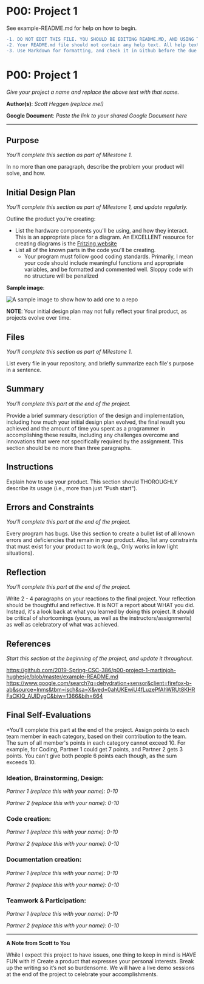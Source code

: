 # P00: Project 1

See example-README.md for help on how to begin.

```diff
-1. DO NOT EDIT THIS FILE. YOU SHOULD BE EDITING README.MD, AND USING THIS AS A REFERENCE ONLY!
-2. Your README.md file should not contain any help text. All help text is in italics.
-3. Use Markdown for formatting, and check it in Github before the due date for issues. 
```

# P00: Project 1
*Give your project a name and replace the above text with that name.*

**Author(s)**: *Scott Heggen (replace me!)*

**Google Document**: *Paste the link to your shared Google Document here*

---
## Purpose
*You'll complete this section as part of Milestone 1.*

In no more than one paragraph, describe the problem your product will solve, and how.

## Initial Design Plan
*You'll complete this section as part of Milestone 1, and update regularly.*

Outline the product you're creating:
- List the hardware components you'll be using, and how they interact. 
  This is an appropriate place for a diagram. An EXCELLENT resource 
  for creating diagrams is the [Fritzing website](http://fritzing.org/home/ "Fritzing website")
- List all of the known parts in the code you'll be creating.
  - Your program must follow good coding standards. 
  Primarily, I mean your code should include meaningful functions 
  and appropriate variables, and be formatted and commented well. 
  Sloppy code with no structure will be penalized 


**Sample image**:

![A sample image to show how to add one to a repo](images/example.png "A sample image. This is the text that appears.")

**NOTE**: Your initial design plan may not fully reflect your final product,
as projects evolve over time.

## Files
*You'll complete this section as part of Milestone 1.*

List every file in your repository, and briefly summarize each file's purpose in a sentence.

## Summary
*You'll complete this part at the end of the project.*

Provide a brief summary description of the design and implementation,
including how much your initial design plan evolved, the final result
you achieved and the amount of time you spent as a programmer in
accomplishing these results, including any challenges overcome and
innovations that were not specifically required by the assignment.
This section should be no more than three paragraphs.

## Instructions
Explain how to use your product. 
This section should THOROUGHLY describe its usage (i.e., more than just "Push start").

## Errors and Constraints
*You'll complete this part at the end of the project.*

Every program has bugs. Use this section to create a bullet list of
all known errors and deficiencies that remain in your product. 
Also, list any constraints that must exist for your product to work 
(e.g., Only works in low light situations).

## Reflection
*You'll complete this part at the end of the project.*

Write 2 - 4 paragraphs on your reactions to the final project. 
Your reflection should be thoughtful and reflective. 
It is NOT a report about WHAT you did. 
Instead, it's a look back at what you learned by doing this project.
It should be critical of shortcomings (yours, as well as the instructors/assignments) 
as well as celebratory of what was achieved.

## References
*Start this section at the beginning of the project, and update it throughout.*

https://github.com/2019-Spring-CSC-386/p00-project-1-martinjoh-hughesje/blob/master/example-README.md
https://www.google.com/search?q=dehydration+sensor&client=firefox-b-ab&source=lnms&tbm=isch&sa=X&ved=0ahUKEwiU4fLuzePfAhWRUt8KHRFaCKIQ_AUIDygC&biw=1366&bih=664

## Final Self-Evaluations
*You'll complete this part at the end of the project. 
Assign points to each team member in each category, based on their contribution to the team. 
The sum of all member's points in each category cannot exceed 10. 
For example, for Coding, Partner 1 could get 7 points, and Partner 2 gets 3 points. 
You can't give both people 6 points each though, as the sum exceeds 10.

### Ideation, Brainstorming, Design:

*Partner 1 (replace this with your name): 0-10*

*Partner 2 (replace this with your name): 0-10*

### Code creation: 

*Partner 1 (replace this with your name): 0-10*

*Partner 2 (replace this with your name): 0-10*

### Documentation creation:

*Partner 1 (replace this with your name): 0-10*

*Partner 2 (replace this with your name): 0-10*

### Teamwork & Participation:

*Partner 1 (replace this with your name): 0-10*

*Partner 2 (replace this with your name): 0-10*


---
**A Note from Scott to You**

While I expect this project to have issues, one
thing to keep in mind is HAVE FUN with it! Create a product that
expresses your personal interests. Break up the writing so it’s not so burdensome.
We will have a live demo sessions at the end of the project to celebrate your accomplishments.
